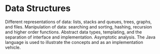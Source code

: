# Data Structures
Different representations of data: lists, stacks and queues, trees, graphs, and files. 
Manipulation of data: searching and sorting, hashing, recursion and higher order functions. Abstract data types, templating, and the separation of interface and implementation. 
Asymptotic analysis. The Java language is used to illustrate the concepts and as an implementation vehicle.
